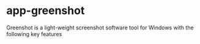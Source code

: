 # app-greenshot
Greenshot is a light-weight screenshot software tool for Windows with the following key features
